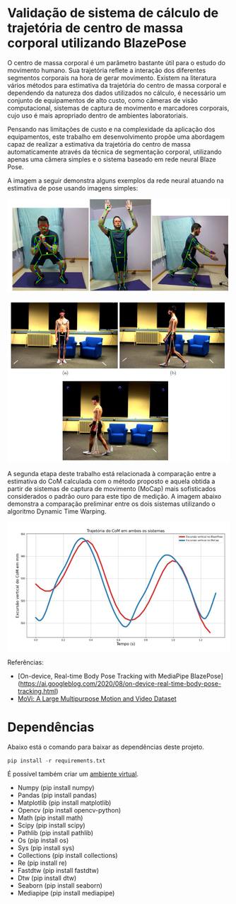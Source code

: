 # Validação de sistema de cálculo de trajetória de centro de massa corporal utilizando BlazePose

O centro de massa corporal é um parâmetro bastante útil para o estudo do movimento humano. Sua trajetória reflete a interação dos diferentes segmentos corporais na hora de gerar movimento. Existem na literatura vários métodos para estimativa da trajetória do centro de massa corporal e dependendo da natureza dos dados utilizados no cálculo, é necessário um conjunto de equipamentos de alto custo, como câmeras de visão computacional, sistemas de captura de movimento e marcadores corporais, cujo uso é mais apropriado dentro de ambientes laboratoriais. 

Pensando nas limitações de custo e na complexidade da aplicação dos equipamentos, este trabalho em desenvolvimento propõe uma abordagem capaz de realizar a estimativa da trajetória do centro de massa automaticamente através da técnica de segmentação corporal, utilizando apenas uma câmera simples e o sistema baseado em rede neural Blaze Pose.

A imagem a seguir demonstra alguns exemplos da rede neural atuando na estimativa de pose usando imagens simples:

<p align="center">
  <img src="https://github.com/gustavomontoli/Validation-of-CoM-trajectory-Estimation-using-neural-network/blob/main/imagens/imagem1.JPG" alt="Exemplos de imagens com rede neural"/>
</p>

<p align="center">
  <img src="https://github.com/gustavomontoli/Validation-of-CoM-trajectory-Estimation-using-neural-network/blob/main/imagens/imagem3.JPG" alt="Exemplos de imagens com rede neural"/>
</p>

A segunda etapa deste trabalho está relacionada à comparação entre a estimativa do CoM calculada com o método proposto e aquela obtida a partir de sistemas de captura de movimento (MoCap) mais sofisticados considerados o padrão ouro para este tipo de medição. A imagem abaixo demonstra a comparação preliminar entre os dois sistemas utilizando o algoritmo Dynamic Time Warping.

<p align="center">
  <img src="https://github.com/gustavomontoli/Validation-of-CoM-trajectory-Estimation-using-neural-network/blob/main/imagens/imagem2.JPG" alt="Exemplos de imagens com rede neural"/>
</p>

Referências: 

- [On-device, Real-time Body Pose Tracking with MediaPipe BlazePose] (https://ai.googleblog.com/2020/08/on-device-real-time-body-pose-tracking.html)
- [MoVi: A Large Multipurpose Motion and Video Dataset](https://dataverse.scholarsportal.info/dataset.xhtml?persistentId=doi:10.5683/SP2/JRHDRN)

# Dependências 

Abaixo está o comando para baixar as dependências deste projeto.

~~~Python
pip install -r requirements.txt
~~~

É possível também criar um [ambiente virtual](https://packaging.python.org/en/latest/guides/installing-using-pip-and-virtual-environments/).

- Numpy (pip install numpy)
- Pandas (pip install pandas)
- Matplotlib (pip install matplotlib)
- Opencv (pip install opencv-python)
- Math (pip install math)
- Scipy (pip install scipy)
- Pathlib (pip install pathlib)
- Os (pip install os)
- Sys (pip install sys)
- Collections (pip install collections)
- Re (pip install re)
- Fastdtw (pip install fastdtw)
- Dtw (pip install dtw)
- Seaborn (pip install seaborn)
- Mediapipe (pip install mediapipe)

